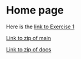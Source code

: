 # Home page

Here is the [link to Exercise 1](Exercise1.md)

[Link to zip of main](https://github.com/CBSDLab/sandbox-minimal/zipball/main)

[Link to zip of docs](https://github.com/CBSDLab/sandbox-minimal/zipball/main/docs)
